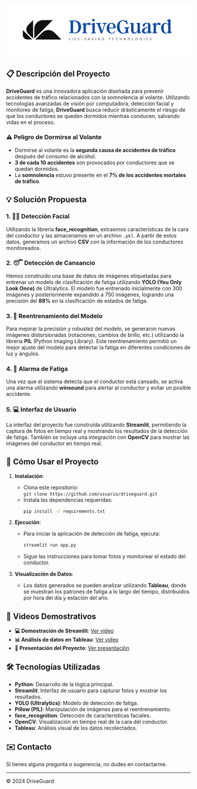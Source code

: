 ![DriveGuard Logo](https://github.com/lidiamayor/finalproject/blob/main/images/logo_driveguard_blue.png)

## 📋 Descripción del Proyecto

**DriveGuard** es una innovadora aplicación diseñada para prevenir accidentes de tráfico relacionados con la somnolencia al volante. Utilizando tecnologías avanzadas de visión por computadora, detección facial y monitoreo de fatiga, **DriveGuard** busca reducir drásticamente el riesgo de que los conductores se queden dormidos mientras conducen, salvando vidas en el proceso.

### ⚠️ Peligro de Dormirse al Volante
- Dormirse al volante es la **segunda causa de accidentes de tráfico** después del consumo de alcohol.
- **3 de cada 10 accidentes** son provocados por conductores que se quedan dormidos.
- La **somnolencia** estuvo presente en el **7% de los accidentes mortales de tráfico**.

## 💡 Solución Propuesta

### 1. 🧑‍💻 Detección Facial
Utilizando la librería **face_recognition**, extraemos características de la cara del conductor y las almacenamos en un archivo `.pkl`. A partir de estos datos, generamos un archivo **CSV** con la información de los conductores monitoreados.

### 2. 😴 Detección de Cansancio
Hemos construido una base de datos de imágenes etiquetadas para entrenar un modelo de clasificación de fatiga utilizando **YOLO (You Only Look Once)** de Ultralytics. El modelo fue entrenado inicialmente con 300 imágenes y posteriormente expandido a 750 imágenes, logrando una precisión del **88%** en la clasificación de estados de fatiga.

### 3. 🔄 Reentrenamiento del Modelo
Para mejorar la precisión y robustez del modelo, se generaron nuevas imágenes distorsionadas (rotaciones, cambios de brillo, etc.) utilizando la librería **PIL** (Python Imaging Library). Este reentrenamiento permitió un mejor ajuste del modelo para detectar la fatiga en diferentes condiciones de luz y ángulos.

### 4. 🚨 Alarma de Fatiga
Una vez que el sistema detecta que el conductor está cansado, se activa una alarma utilizando **winsound** para alertar al conductor y evitar un posible accidente.

### 5. 💻 Interfaz de Usuario
La interfaz del proyecto fue construida utilizando **Streamlit**, permitiendo la captura de fotos en tiempo real y mostrando los resultados de la detección de fatiga. También se incluye una integración con **OpenCV** para mostrar las imágenes del conductor en tiempo real.

## 🚀 Cómo Usar el Proyecto

1. **Instalación**:
   - Clona este repositorio:  
     `git clone https://github.com/usuario/driveguard.git`
   - Instala las dependencias requeridas:
     ```bash
     pip install -r requirements.txt
     ```

2. **Ejecución**:
   - Para iniciar la aplicación de detección de fatiga, ejecuta:
     ```bash
     streamlit run app.py
     ```
   - Sigue las instrucciones para tomar fotos y monitorear el estado del conductor.

3. **Visualización de Datos**:
   - Los datos generados se pueden analizar utilizando **Tableau**, donde se muestran los patrones de fatiga a lo largo del tiempo, distribuidos por hora del día y estación del año.

## 🎥 Videos Demostrativos

- **💻 Demostración de Streamlit**: [Ver vídeo](link-to-streamlit-video)
- **📊 Análisis de datos en Tableau**: [Ver vídeo](link-to-tableau-video)
- **🎤 Presentación del Proyecto**: [Ver presentación](link-to-presentation-video)

## 🛠️ Tecnologías Utilizadas

- **Python**: Desarrollo de la lógica principal.
- **Streamlit**: Interfaz de usuario para capturar fotos y mostrar los resultados.
- **YOLO (Ultralytics)**: Modelo de detección de fatiga.
- **Pillow (PIL)**: Manipulación de imágenes para el reentrenamiento.
- **face_recognition**: Detección de características faciales.
- **OpenCV**: Visualización en tiempo real de la cara del conductor.
- **Tableau**: Análisis visual de los datos recolectados.

## ✉️ Contacto

Si tienes alguna pregunta o sugerencia, no dudes en contactarme.

---

© 2024 DriveGuard
